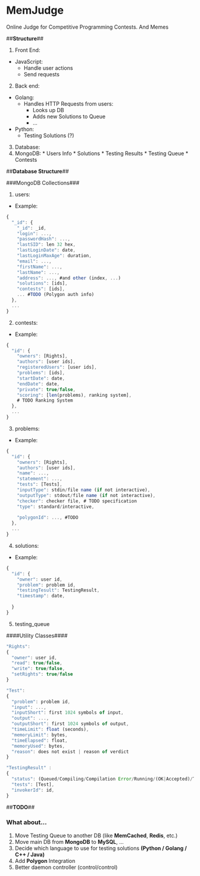 **MemJudge**
========

Online Judge for Competitive Programming Contests. And Memes

##**Structure**##
1. Front End:
  * JavaScript:
    * Handle user actions
    * Send requests
2. Back end:
  * Golang:
    * Handles HTTP Requests from users:
      * Looks up DB
      * Adds new Solutions to Queue
      * ...
  * Python:
    * Testing Solutions (?)
3. Database:
  1. MongoDB:
    * Users Info
    * Solutions
    * Testing Results
    * Testing Queue
    * Contests

##**Database Structure**##

###MongoDB Collections###
1. users:
  * Example:
  ```js
  {
    "_id": {
      "_id": _id,
      "login": ...,
      "passwordHash": ...,
      "lastSID": len 32 hex,
      "lastLoginDate": date,
      "lastLoginMaxAge": duration,
      "email": ...,
      "firstName": ...,
      "lastName": ...,
      "address": ..., #and other (index, ...)
      "solutions": [ids],
      "contests": [ids],
      ... #TODO (Polygon auth info)
    },
    ...
  }
  ```

2. contests:
  * Example:
  ```js
  {
    "id": {
      "owners": [Rights],
      "authors": [user ids],
      "registeredUsers": [user ids],
      "problems": [ids],
      "startDate": date,
      "endDate": date,
      "private": true/false,
      "scoring": [len(problems), ranking system],
      # TODO Ranking System
    },
    ...
  }
  ```
3. problems:
  * Example:
  ```js
  {
    "id": {
      "owners": [Rights],
      "authors": [user ids],
      "name": ...,
      "statement": ...,
      "tests": [Tests],
      "inputType": stdin/file name (if not interactive),
      "outputType": stdout/file name (if not interactive),
      "checker": checker file, # TODO specification
      "type": standard/interactive,
      
      "polygonId": ..., #TODO
    },
    ...
  }
  ```
4. solutions:
  * Example:
  ```js
  {
    "id": {
      "owner": user id,
      "problem": problem id,
      "testingTesult": TestingResult,
      "timestamp": date,
    
    }
  }
  ```
5. testing_queue

####Utility Classes####
```js
"Rights":
{
  "owner": user id,
  "read": true/false,
  "write": true/false,
  "setRights": true/false
}
```
```js
"Test":
{
  "problem": problem id,
  "input": ...,
  "inputShort": first 1024 symbols of input,
  "output": ...,
  "outputShort": first 1024 symbols of output,
  "timeLimit": float (seconds),
  "memoryLimit": bytes,
  "timeElapsed": float,
  "memoryUsed": bytes,
  "reason": does not exist | reason of verdict
}
```
```js
"TestingResult" :
{
  "status": (Queued/Compiling/Compilation Error/Running/(OK|Accepted)/Time Limit Exceeded/Memory Limit Exceeded/Runtime Error/Wrong Answer/Security Violation/...)
  "tests": [Test],
  "invokerId": id,
}
```

##**TODO**##
### What about... ###
1. Move Testing Queue to another DB (like **MemCached**, **Redis**, etc.)
2. Move main DB from **MongoDB** to **MySQL**, ...
3. Decide which language to use for testing solutions **(Python / Golang / C++ / Java)**
4. Add **Polygon** Integration
5. Better daemon controller (control/control)
